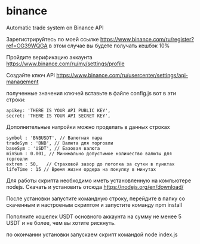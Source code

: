 # binance
Automatic trade system on Binance API

Зарегистрируйтесь по моей ссылке https://www.binance.com/ru/register?ref=OG39WQGA в этом случае вы будете получать кешбэк 10%

Пройдите верификацию аккаунта https://www.binance.com/ru/my/settings/profile

Создайте ключ API
https://www.binance.com/ru/usercenter/settings/api-management

полученные значения ключей вставьте в файле config.js вот в эти строки:

    apikey: 'THERE IS YOUR API PUBLIC KEY',
    secret: 'THERE IS YOUR API SECRET KEY',
    
Дополнительные натройки можно проделать в данных строках
    
    symbol : 'BNBUSDT', // Валютная пара
    tradeSym : 'BNB', // Валюта для торговли
    baseSym : 'USDT', // Базовая валюта
    minSum : 0.001, // Минимально допустимое количество валюты для торговли
    extrem : 50,   // Страховой зазор до потолка за сутки в пунктах
    lifeTime : 15 // Время жизни ордера на покупку в минутах
    

Для работы скрипта необходимо иметь установленную на компьютере nodejs.
Скачать и установить отсюда https://nodejs.org/en/download/

После установки запустите командную строку, перейдите в папку со скаченным и настроеным скриптом и запустите команду npm install

Пополните кошелек USDT основного аккаунта на сумму не менее 5 USDT и не более, чем вы хотите рискнуть.

по окончании установки запускаем скрипт командой node index.js
